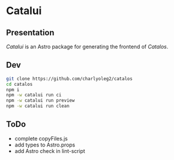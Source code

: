 Catalui
=======


Presentation
------------

*Catalui* is an Astro package for generating the frontend of *Catalos*.


Dev
---

```bash
git clone https://github.com/charlyoleg2/catalos
cd catalos
npm i
npm -w catalui run ci
npm -w catalui run preview
npm -w catalui run clean
```

ToDo
----

- complete copyFiles.js
- add types to Astro.props
- add Astro check in lint-script


